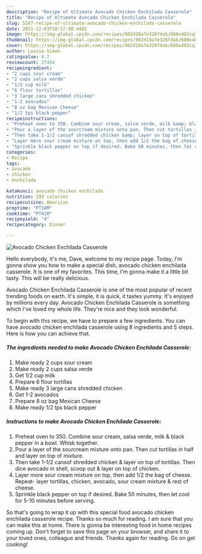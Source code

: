 ```yaml
---
description: "Recipe of Ultimate Avocado Chicken Enchilada Casserole"
title: "Recipe of Ultimate Avocado Chicken Enchilada Casserole"
slug: 5247-recipe-of-ultimate-avocado-chicken-enchilada-casserole
date: 2021-12-03T10:57:08.448Z
image: https://img-global.cpcdn.com/recipes/902d10a7e326fdab/680x482cq70/avocado-chicken-enchilada-casserole-recipe-main-photo.jpg
thumbnail: https://img-global.cpcdn.com/recipes/902d10a7e326fdab/680x482cq70/avocado-chicken-enchilada-casserole-recipe-main-photo.jpg
cover: https://img-global.cpcdn.com/recipes/902d10a7e326fdab/680x482cq70/avocado-chicken-enchilada-casserole-recipe-main-photo.jpg
author: Louisa Simon
ratingvalue: 4.7
reviewcount: 27454
recipeingredient:
- "2 cups sour cream"
- "2 cups salsa verde"
- "1/2 cup milk"
- "6 flour tortillas"
- "3 large cans shredded chicken"
- "1-2 avocados"
- "8 oz bag Mexican Cheese"
- "1/2 tps black pepper"
recipeinstructions:
- "Preheat oven to 350. Combine sour cream, salsa verde, milk &amp; black pepper in a bowl. Whisk together."
- "Pour a layer of the sourcream mixture onto pan. Then cut tortillas in half and layer on top of mixture."
- "Then take 1-1/2 cansof shredded chicken &amp; layer on top of tortillas. Then dice avocado in shell, scoop out &amp; layer on top of chicken."
- "Layer more sour cream mixture on top, then add 1/2 the bag of cheese. Repeat- layer tortillas, chicken, avocado, sour cream mixture &amp; rest of cheese."
- "Sprinkle black pepper on top if desired. Bake 50 minutes, then let cool for 5-10 minutes before serving."
categories:
- Recipe
tags:
- avocado
- chicken
- enchilada

katakunci: avocado chicken enchilada 
nutrition: 193 calories
recipecuisine: American
preptime: "PT18M"
cooktime: "PT41M"
recipeyield: "4"
recipecategory: Dinner

---
```



![Avocado Chicken Enchilada Casserole](https://img-global.cpcdn.com/recipes/902d10a7e326fdab/680x482cq70/avocado-chicken-enchilada-casserole-recipe-main-photo.jpg)

Hello everybody, it's me, Dave, welcome to my recipe page. Today, I'm gonna show you how to make a special dish, avocado chicken enchilada casserole. It is one of my favorites. This time, I'm gonna make it a little bit tasty. This will be really delicious.



Avocado Chicken Enchilada Casserole is one of the most popular of recent trending foods on earth. It's simple, it is quick, it tastes yummy. It's enjoyed by millions every day. Avocado Chicken Enchilada Casserole is something which I've loved my whole life. They're nice and they look wonderful.


To begin with this recipe, we have to prepare a few ingredients. You can have avocado chicken enchilada casserole using 8 ingredients and 5 steps. Here is how you can achieve that.

<!--inarticleads1-->

##### The ingredients needed to make Avocado Chicken Enchilada Casserole:

1. Make ready 2 cups sour cream
1. Make ready 2 cups salsa verde
1. Get 1/2 cup milk
1. Prepare 6 flour tortillas
1. Make ready 3 large cans shredded chicken
1. Get 1-2 avocados
1. Prepare 8 oz bag Mexican Cheese
1. Make ready 1/2 tps black pepper




<!--inarticleads2-->

##### Instructions to make Avocado Chicken Enchilada Casserole:

1. Preheat oven to 350. Combine sour cream, salsa verde, milk &amp; black pepper in a bowl. Whisk together.
1. Pour a layer of the sourcream mixture onto pan. Then cut tortillas in half and layer on top of mixture.
1. Then take 1-1/2 cansof shredded chicken &amp; layer on top of tortillas. Then dice avocado in shell, scoop out &amp; layer on top of chicken.
1. Layer more sour cream mixture on top, then add 1/2 the bag of cheese. Repeat- layer tortillas, chicken, avocado, sour cream mixture &amp; rest of cheese.
1. Sprinkle black pepper on top if desired. Bake 50 minutes, then let cool for 5-10 minutes before serving.




So that's going to wrap it up with this special food avocado chicken enchilada casserole recipe. Thanks so much for reading. I am sure that you can make this at home. There is gonna be interesting food in home recipes coming up. Don't forget to save this page on your browser, and share it to your loved ones, colleague and friends. Thanks again for reading. Go on get cooking!
